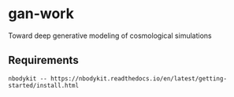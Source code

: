 # gan-work
Toward deep generative modeling of cosmological simulations


## Requirements
```nbodykit -- https://nbodykit.readthedocs.io/en/latest/getting-started/install.html```